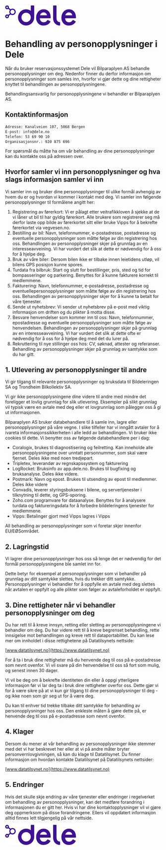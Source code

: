 ![DELE](./images/dele_logo.svg)

Behandling av personopplysninger i Dele
=======================================

Når du bruker reservasjonssystemet Dele vil Bilparaplyen AS behandle
personopplysninger om deg. Nedenfor finner du derfor informasjon om
personopplysninger som samles inn, hvorfor vi gjør dette og dine rettigheter
knyttet til behandlingen av personopplysningene.

Behandlingsansvarlig for personopplysningene vi behandler er Bilparaplyen AS.

## Kontaktinformasjon

    Adresse: Kanalveien 107, 5068 Bergen
    E-post: info@dele.no
    Telefon: 53 69 90 10
    Organisasjonsnr.: 920 875 696

For spørsmål du måtte ha om vår behandling av dine personopplysninger kan du
kontakte oss på adressen over.

## Hvorfor samler vi inn personopplysninger og hva slags informasjon samler vi inn

Vi samler inn og bruker dine personopplysninger til ulike formål avhengig av
hvem du er og hvordan vi kommer i kontakt med deg. Vi samler inn følgende
personopplysninger til formålene angitt her:

1. Registrering av førerkort: Vi er pålagt etter veitrafikkloven å sjekke at de
   vi låner ut bil til har gyldig førerkort. Alle brukere som registrerer seg
   må derfor laste opp bilde av førerkortet sitt eller bruke Vipps for å
   bekrefte førerkortet via vegvesen.no.
2. Bestilling av bil: Navn, telefonnummer, e-postadresse, postadresse og
   eventuelle personopplysninger som måtte følge av din registrering hos oss.
   Behandlingen av personopplysninger skjer på grunnlag av en
   interesseavveining. Vi har vurdert det slik at dette er nødvendig for å oss
   for å hjelpe deg.
3. Bruk av våre biler: Dersom bilen ikke er tilbake innen leietidens utløp, vil
   bilens GPS posisjon kunne spores.
4. Turdata fra bilbruk: Start og slutt for bestillinger, pris, sted og tid for
   bompasseringer og parkering. Benyttes for å kunne fakturere korrekt til
   medlemmene.
5. Fakturering: Navn, telefonnummer, e-postadresse, postadresse og
   eventuellepersonopplysninger som måtte følge av din registrering hos oss.
   Behandlingen av personopplysninger skjer for å kunne ta betalt for våre
   tjenester.
6. Sende ut nyhetsbrev: Vi sender ut nyhetsbrev på e-post med viktig
   informasjon om driften og du plikter å motta disse.
7. Besvare henvendelser som kommer inn til oss: Navn, telefonnummer,
   epostadresse og eventuelle personopplysninger som måtte følge av
   henvendelsen. Behandlingen av personopplysninger skjer på grunnlag av en
   interesseavveining. Vi har vurdert det slik at dette ofte er nødvendig for å
   oss for å hjelpe deg med det du lurer på.
8. Rekruttering til nye stillinger oss hos: CV, søknad, attester og referanser.
   Behandling av personopplysninger skjer på grunnlag av samtykke som du har
   gitt.

## 1. Utlevering av personopplysninger til andre

Vi gir tilgang til relevante personopplysninger og bruksdata til Bildeleringen
SA og Trondheim Bilkollektiv SA.

Vi gir ikke personopplysningene dine videre til andre med mindre det foreligger
et lovlig grunnlag for slik utlevering. Eksempler på slikt grunnlag vil typisk
være en avtale med deg eller et lovgrunnlag som pålegger oss å gi ut
informasjonen.

Bilparaplyen AS bruker databehandlere til å samle inn, lagre eller
personopplysninger på våre vegne. I slike tilfeller har vi inngått avtaler for
å ivareta informasjonssikkerheten i alle ledd av behandlingen. Vi bruker ikke
cookies til dette. Vi benytter oss av følgende databehandlere per i dag:

* Coralogix, brukes til diagnostisering og feilretting. Kan inneholde alle
  personopplysningene over unntatt personnummer, som skal være fjernet. Deles
  ikke med noen tredjepart.
* Tripletex, leverandør av regnskapssystem og fakturering
* LogRocket: Bruksinfo av app.dele.no. Brukes til bugfixing og bruksanalyse.
  Deles ikke videre.
* Postmark: Navn og epost. Brukes til utsending av epost til medlemmer. Deles
  ikke videre
* Convadis, leverer styringsboksene i bilene, og servertjenester i tilknytning
  til dette, og GPS-sporing.
* Zoho.com programvare for dataanalyse. Benyttes for å analysere turdata og
  faktureringsdata for å forbedre bildeleringens tjenester for medlemmene.
* Vipps: Betalinger gjort med Vipps lagres i Vipps

All behandling av personopplysninger som vi foretar skjer innenfor
EU/EØSområdet.

## 2. Lagringstid

Vi lagrer dine personopplysninger hos oss så lenge det er nødvendig for det
formål personopplysningene ble samlet inn for.

Dette betyr for eksempel at personopplysninger som vi behandler på grunnlag av
ditt samtykke slettes, hvis du trekker ditt samtykke. Personopplysninger vi
behandler for å oppfylle en avtale med deg slettes når avtalen er oppfylt og
alle plikter som følger av avtaleforholdet er oppfylt.

## 3. Dine rettigheter når vi behandler personopplysninger om deg

Du har rett til å kreve innsyn, retting eller sletting av personopplysningene
vi behandler om deg. Du har videre rett til å kreve begrenset behandling, rette
innsigelse mot behandlingen og kreve rett til dataportabilitet. Du kan lese mer
om innholdet i disse rettighetene på Datatilsynets nettside:

[www.datatilsynet.no](https://www.datatilsynet.no)

For å ta i bruk dine rettigheter må du henvende deg til oss på e-postadresse
som nevnt ovenfor. Vi vil svare på din henvendelse til oss så fort som mulig,
og senest innen 30 dager.

Vi vil be deg om å bekrefte identiteten din eller å oppgi ytterligere
informasjon før vi lar deg ta i bruk dine rettigheter overfor oss. Dette gjør
vi for å være sikre på at vi kun gir tilgang til dine personopplysninger til
deg - og ikke noen som gir seg ut for å være deg.

Du kan til enhver tid trekke tilbake ditt samtykke for behandling av
personopplysninger hos oss. Den enkleste måten å gjøre dette på, er henvende
deg til oss på e-postadresse som nevnt ovenfor.

## 4. Klager

Dersom du mener at vår behandling av personopplysninger ikke stemmer med det vi
har beskrevet her eller at vi på andre måter bryter personvernlovgivningen, så
kan du klage til Datatilsynet. Du finner informasjon om hvordan kontakte
Datatilsynet på Datatilsynets nettsider:

[www.datatilsynet.no](https://www.datatilsynet.no)

## 5. Endringer

Hvis det skulle skje endring av våre tjenester eller endringer i regelverket om
behandling av personopplysninger, kan det medføre forandring i informasjonen du
er gitt her. Hvis vi har dine kontaktopplysninger vil vi gjøre deg oppmerksom
på disse forandringene. Ellers vil oppdatert informasjon alltid finnes lett
tilgjengelig på vår nettside.

![DELE](./images/dele_logo.svg)
